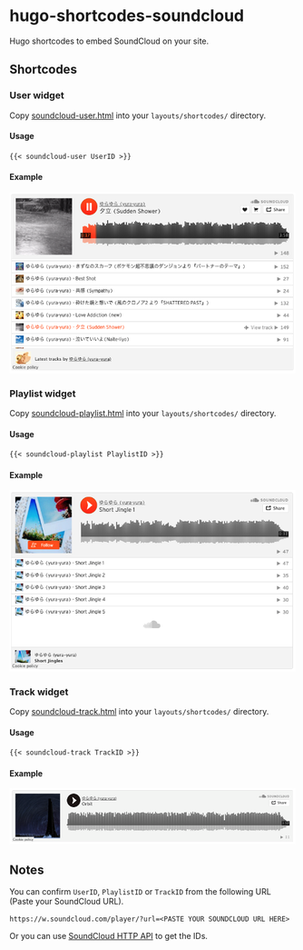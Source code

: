 # hugo-shortcodes-soundcloud

Hugo shortcodes to embed SoundCloud on your site.

## Shortcodes

### User widget

Copy [soundcloud-user.html](./layouts/shortcodes/soundcloud-user.html) into your `layouts/shortcodes/` directory.

#### Usage

```markdown
{{< soundcloud-user UserID >}}
```

#### Example

![Soundcloud user](./images/soundcloud-user.png)

### Playlist widget

Copy [soundcloud-playlist.html](./layouts/shortcodes/soundcloud-playlist.html) into your `layouts/shortcodes/` directory.

#### Usage

```markdown
{{< soundcloud-playlist PlaylistID >}}
```

#### Example

![Soundcloud playlist](./images/soundcloud-playlist.png)

### Track widget

Copy [soundcloud-track.html](./layouts/shortcodes/soundcloud-track.html) into your `layouts/shortcodes/` directory.

#### Usage

```markdown
{{< soundcloud-track TrackID >}}
```

#### Example

![Soundcloud track](./images/soundcloud-track.png)

## Notes

You can confirm `UserID`, `PlaylistID` or `TrackID` from the following URL (Paste your SoundCloud URL).

```
https://w.soundcloud.com/player/?url=<PASTE YOUR SOUNDCLOUD URL HERE>
```

Or you can use [SoundCloud HTTP API](https://developers.soundcloud.com/docs/api/reference) to get the IDs.
